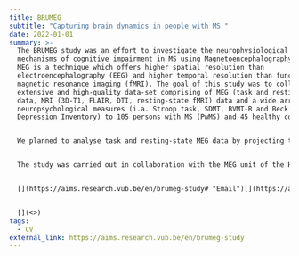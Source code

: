```yaml
---
title: BRUMEG
subtitle: "Capturing brain dynamics in people with MS "
date: 2022-01-01
summary: >-
  The BRUMEG study was an effort to investigate the neurophysiological
  mechanisms of cognitive impairment in MS using Magnetoencephalography (MEG).
  MEG is a technique which offers higher spatial resolution than
  electroencephalography (EEG) and higher temporal resolution than functional
  magnetic resonance imaging (fMRI). The goal of this study was to collect an
  extensive and high-quality data-set comprising of MEG (task and resting-state)
  data, MRI (3D-T1, FLAIR, DTI, resting-state fMRI) data and a wide array of
  neuropsychological measures (i.a. Stroop task, SDMT, BVMT-R and Beck’s
  Depression Inventory) to 105 persons with MS (PwMS) and 45 healthy controls.


  We planned to analyse task and resting-state MEG data by projecting the data to source space and look for differences between PwMS and healthy controls. We are currently performing both relatively traditional analyses (event-related potential analysis, time-frequency analysis, connectivity analysis) and more novel and innovative approaches (Hidden Markov Models, Kuramoto models). Our multi-modal data also allowed us to investigate possible relationships between cognitive impairment in MS and structural brain (MRI, DTI) and resting-state fMRI findings which allow us to paint a more complete picture of how the MS-affected brain functions.


  The study was carried out in collaboration with the MEG unit of the Hôpital Erasme, the Laboratoire de Cartographie Fonctionnelle du Cerveau (LCFC) of the Université libre de Bruxelles (ULB), the National MS Centrer Melsbroek and the UZ Brussel.


  [](https://aims.research.vub.be/en/brumeg-study# "Email")[](https://aims.research.vub.be/en/brumeg-study# "Print")[](https://aims.research.vub.be/en/brumeg-study# "Facebook")[](https://aims.research.vub.be/en/brumeg-study# "Twitter")


  [](<>)
tags:
  - CV
external_link: https://aims.research.vub.be/en/brumeg-study
---
```

